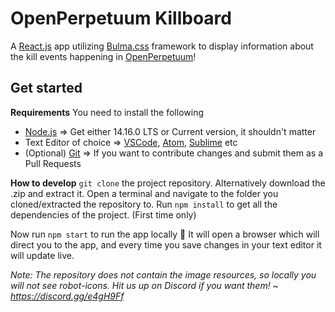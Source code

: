 # OpenPerpetuum Killboard

A [React.js](https://reactjs.org/) app utilizing [Bulma.css](https://bulma.io/) framework to display information about the kill events happening in [OpenPerpetuum](https://openperpetuum.com/)!


## Get started
**Requirements**
You need to install the following
- [Node.js](https://nodejs.org/en/download/) => Get either 14.16.0 LTS or Current version, it shouldn't matter
- Text Editor of choice => [VSCode](https://code.visualstudio.com/), [Atom](https://atom.io/), [Sublime](https://www.sublimetext.com/) etc
- (Optional) [Git](https://git-scm.com/downloads)  => If you want to contribute changes and submit them as a Pull Requests


**How to  develop**
`git clone` the project repository. Alternatively download the .zip and extract it.
Open a terminal and navigate to the folder you cloned/extracted the repository to.
Run `npm install` to get all the dependencies of the project. (First time only)

Now run `npm start` to run the app locally :rocket:
It will open a browser which will direct you to the app, and every time you save changes in your text editor it will update live. 

*Note: The repository does not contain the image resources, so locally you will not see robot-icons.*
 *Hit us up on Discord if you want them! ~ https://discord.gg/e4gH9Ff*
